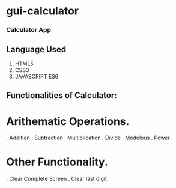 # gui-calculator
### Calculator App

## Language Used
1. HTML5
2. CSS3
3. JAVASCRIPT ES6

## Functionalities of Calculator:
# Arithematic Operations.
. Addition
. Subtraction
. Multiplication
. Divide
. Modulous
. Power

# Other Functionality.
. Clear Complete Screen
. Clear last digit.

